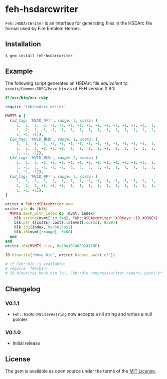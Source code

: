 # feh-hsdarcwriter

`Feh::HSDArcWriter` is an interface for generating files in the HSDArc file
format used by Fire Emblem Heroes.

## Installation

```ruby
$ gem install feh-hsdarcwriter
```

## Example

The following script generates an HSDArc file _equivalent_ to
`assets/Common/SRPG/Move.bin` as of FEH version 2.9.1:

```ruby
#!/usr/bin/env ruby

require 'feh/hsdarc_writer'

MVMTS = [
  {id_tag: 'MVID_歩行', range: 2, costs: [
     1,  1,  1,  2, -1, -1, -1, -1, -1, -1, -1, -1, -1, -1, -1,  1,
     1,  2,  1, -1, -1, -1,  1,  1,  1,  1, -1,  1,  1,  1,  1,  1,
     1, -1, -1]},
  {id_tag: 'MVID_重装', range: 1, costs: [
     1,  1,  1,  1, -1, -1, -1, -1, -1, -1, -1, -1, -1, -1, -1,  1,
     1,  1,  1, -1, -1, -1,  1,  1,  1,  1, -1,  1,  1,  1,  1,  1,
     1, -1, -1]},
  {id_tag: 'MVID_騎馬', range: 3, costs: [
     1,  1,  1, -1, -1, -1, -1, -1, -1, -1, -1, -1, -1, -1, -1,  1,
     1, -1,  1, -1, -1, -1,  3,  3,  3,  3, -1,  1,  1,  1,  1,  1,
     1, -1, -1]},
  {id_tag: 'MVID_飛行', range: 2, costs: [
     1,  1,  1,  1,  1,  1,  1,  1, -1, -1, -1, -1, -1, -1, -1,  1,
     1,  1,  1, -1, -1, -1,  1,  1,  1,  1,  1,  1,  1,  1,  1,  1,
     1, -1, -1]},
]

writer = Feh::HSDArcWriter.new
writer.ptr do |blk|
  MVMTS.each_with_index do |mvmt, index|
    blk.string(mvmt[:id_tag], Feh::HSDArcWriter::XORKeys::ID_XORKEY)
    blk.ptr {|costs| costs.i8(mvmt[:costs], 0xB8)}
    blk.i32(index, 0xD5025852)
    blk.i8(mvmt[:range], 0x80)
  end
end
writer.i64(MVMTS.size, 0x20A10C408924170E)

IO.binwrite('Move.bin', writer.hsdarc.pack('c*'))

# if Feh::Bin is available:
# require 'feh/bin'
# IO.binwrite('Move.bin.lz', Feh::Bin.compress(writer.hsdarc).pack('c*'))
```

## Changelog

### V0.1.1

- `Feh::HSDArcWriter#string` now accepts a nil string and writes a null pointer

### V0.1.0

- Initial release

## License

The gem is available as open source under the terms of the [MIT License](https://opensource.org/licenses/MIT).
